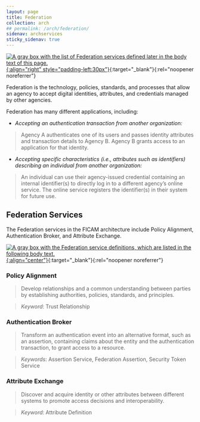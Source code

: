 ```yaml
---
layout: page
title: Federation
collection: arch
## permalink: /arch/federation/
sidenav: archservices
sticky_sidenav: true
---
```


[![A gray box with the list of Federation services defined later in the body text of this page.]({{site.baseurl}}/assets/arch/services/FederationServices.png){:align="right" style="padding-left:30px"}]({{site.baseurl}}/assets/arch/services/FederationServices.png){:target="_blank"}{:rel="noopener noreferrer"}

Federation is the technology, policies, standards, and processes that allow an agency to accept digital identities, attributes, and credentials managed by other agencies.

Federation has many different applications, including:

- *Accepting an authentication transaction from another organization:*

> Agency A authenticates one of its users and passes identity attributes and transaction details to Agency B. Agency B grants access to an application        for that identity.

- *Accepting specific characteristics (i.e., attributes such as identifiers) describing an individual from another organization:*

> An individual can use their agency-issued credential containing an internal identifier(s) to directly log in to a different agency’s online service. The    online service registers the identifier(s) in their system for future use.

## Federation Services
The Federation services in the FICAM architecture include Policy Alignment, Authentication Broker, and Attribute Exchange.

[![A gray box with the Federation service definitions, which are listed in the following body text.]({{site.baseurl}}/assets/arch/services/FederationServiceDefinitions.png){:align="center"}]({{site.baseurl}}/assets/arch/services/FederationServiceDefinitions.png){:target="_blank"}{:rel="noopener noreferrer"}

### Policy Alignment

> Develop relationships and a common understanding between parties by establishing authorities, policies, standards, and principles.

> *Keyword*: Trust Relationship

### Authentication Broker

> Transform an authentication event into an alternative format, such as an assertion, containing claims about the entity and the authentication transaction, to grant access to a resource. 

> *Keywords*: Assertion Service, Federation Assertion, Security Token Service

### Attribute Exchange

> Discover and acquire identity or other attributes between different systems to promote access decisions and interoperability.

> *Keyword*: Attribute Definition
